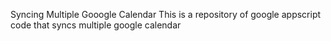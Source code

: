 Syncing Multiple Gooogle Calendar
This is a repository of google appscript code that syncs multiple google calendar 
